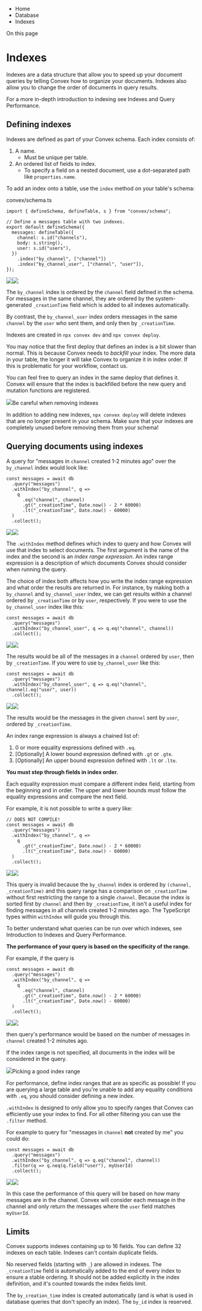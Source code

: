 <div>

<div>

<div>

<div>

-   Home
-   Database
-   Indexes

<div>

On this page

</div>

<div>

<div>

# Indexes

</div>

Indexes are a data structure that allow you to speed up your document
queries by telling Convex how to organize your documents. Indexes also
allow you to change the order of documents in query results.

For a more in-depth introduction to indexing see Indexes and Query
Performance.

## Defining indexes​

Indexes are defined as part of your Convex schema. Each index consists
of:

1.  A name.
    -   Must be unique per table.
2.  An ordered list of fields to index.
    -   To specify a field on a nested document, use a dot-separated
        path like `properties.name`.

To add an index onto a table, use the `index` method on your table\'s
schema:

<div>

<div>

convex/schema.ts

</div>

<div>

    import { defineSchema, defineTable, s } from "convex/schema";

    // Define a messages table with two indexes.
    export default defineSchema({
      messages: defineTable({
        channel: s.id("channels"),
        body: s.string(),
        user: s.id("users"),
      })
        .index("by_channel", ["channel"])
        .index("by_channel_user", ["channel", "user"]),
    });

<div>

![](data:image/svg+xml;base64,PHN2Zz48cGF0aD48L3BhdGg+PC9zdmc+)![](data:image/svg+xml;base64,PHN2Zz48cGF0aD48L3BhdGg+PC9zdmc+)

</div>

</div>

</div>

The `by_channel` index is ordered by the `channel` field defined in the
schema. For messages in the same channel, they are ordered by the
system-generated `_creationTime` field which is added to all indexes
automatically.

By contrast, the `by_channel_user` index orders messages in the same
`channel` by the `user` who sent them, and only then by `_creationTime`.

Indexes are created in `npx convex dev` and `npx convex deploy`.

You may notice that the first deploy that defines an index is a bit
slower than normal. This is because Convex needs to *backfill* your
index. The more data in your table, the longer it will take Convex to
organize it in index order. If this is problematic for your workflow,
contact us.

You can feel free to query an index in the same deploy that defines it.
Convex will ensure that the index is backfilled before the new query and
mutation functions are registered.

<div>

<div>

![](data:image/svg+xml;base64,PHN2Zz48cGF0aD48L3BhdGg+PC9zdmc+)Be
careful when removing indexes

</div>

<div>

In addition to adding new indexes, `npx convex deploy` will delete
indexes that are no longer present in your schema. Make sure that your
indexes are completely unused before removing them from your schema!

</div>

</div>

## Querying documents using indexes​

A query for \"messages in `channel` created 1-2 minutes ago\" over the
`by_channel` index would look like:

<div>

<div>

    const messages = await db
      .query("messages")
      .withIndex("by_channel", q =>
        q
          .eq("channel", channel)
          .gt("_creationTime", Date.now() - 2 * 60000)
          .lt("_creationTime", Date.now() - 60000)
      )
      .collect();

<div>

![](data:image/svg+xml;base64,PHN2Zz48cGF0aD48L3BhdGg+PC9zdmc+)![](data:image/svg+xml;base64,PHN2Zz48cGF0aD48L3BhdGg+PC9zdmc+)

</div>

</div>

</div>

The `.withIndex` method defines which index to query and how Convex will
use that index to select documents. The first argument is the name of
the index and the second is an *index range expression*. An index range
expression is a description of which documents Convex should consider
when running the query.

The choice of index both affects how you write the index range
expression and what order the results are returned in. For instance, by
making both a `by_channel` and `by_channel_user` index, we can get
results within a channel ordered by `_creationTime` or by `user`,
respectively. If you were to use the `by_channel_user` index like this:

<div>

<div>

    const messages = await db
      .query("messages")
      .withIndex("by_channel_user", q => q.eq("channel", channel))
      .collect();

<div>

![](data:image/svg+xml;base64,PHN2Zz48cGF0aD48L3BhdGg+PC9zdmc+)![](data:image/svg+xml;base64,PHN2Zz48cGF0aD48L3BhdGg+PC9zdmc+)

</div>

</div>

</div>

The results would be all of the messages in a `channel` ordered by
`user`, then by `_creationTime`. If you were to use `by_channel_user`
like this:

<div>

<div>

    const messages = await db
      .query("messages")
      .withIndex("by_channel_user", q => q.eq("channel", channel).eq("user", user))
      .collect();

<div>

![](data:image/svg+xml;base64,PHN2Zz48cGF0aD48L3BhdGg+PC9zdmc+)![](data:image/svg+xml;base64,PHN2Zz48cGF0aD48L3BhdGg+PC9zdmc+)

</div>

</div>

</div>

The results would be the messages in the given `channel` sent by `user`,
ordered by `_creationTime`.

An index range expression is always a chained list of:

1.  0 or more equality expressions defined with `.eq`.
2.  \[Optionally\] A lower bound expression defined with `.gt` or
    `.gte`.
3.  \[Optionally\] An upper bound expression defined with `.lt` or
    `.lte`.

**You must step through fields in index order.**

Each equality expression must compare a different index field, starting
from the beginning and in order. The upper and lower bounds must follow
the equality expressions and compare the next field.

For example, it is not possible to write a query like:

<div>

<div>

    // DOES NOT COMPILE!
    const messages = await db
      .query("messages")
      .withIndex("by_channel", q =>
        q
          .gt("_creationTime", Date.now() - 2 * 60000)
          .lt("_creationTime", Date.now() - 60000)
      )
      .collect();

<div>

![](data:image/svg+xml;base64,PHN2Zz48cGF0aD48L3BhdGg+PC9zdmc+)![](data:image/svg+xml;base64,PHN2Zz48cGF0aD48L3BhdGg+PC9zdmc+)

</div>

</div>

</div>

This query is invalid because the `by_channel` index is ordered by
`(channel, _creationTime)` and this query range has a comparison on
`_creationTime` without first restricting the range to a single
`channel`. Because the index is sorted first by `channel` and then by
`_creationTime`, it isn\'t a useful index for finding messages in all
channels created 1-2 minutes ago. The TypeScript types within
`withIndex` will guide you through this.

To better understand what queries can be run over which indexes, see
Introduction to Indexes and Query Performance.

**The performance of your query is based on the specificity of the
range.**

For example, if the query is

<div>

<div>

    const messages = await db
      .query("messages")
      .withIndex("by_channel", q =>
        q
          .eq("channel", channel)
          .gt("_creationTime", Date.now() - 2 * 60000)
          .lt("_creationTime", Date.now() - 60000)
      )
      .collect();

<div>

![](data:image/svg+xml;base64,PHN2Zz48cGF0aD48L3BhdGg+PC9zdmc+)![](data:image/svg+xml;base64,PHN2Zz48cGF0aD48L3BhdGg+PC9zdmc+)

</div>

</div>

</div>

then query\'s performance would be based on the number of messages in
`channel` created 1-2 minutes ago.

If the index range is not specified, all documents in the index will be
considered in the query.

<div>

<div>

![](data:image/svg+xml;base64,PHN2Zz48cGF0aD48L3BhdGg+PC9zdmc+)Picking a
good index range

</div>

<div>

For performance, define index ranges that are as specific as possible!
If you are querying a large table and you\'re unable to add any equality
conditions with `.eq`, you should consider defining a new index.

</div>

</div>

`.withIndex` is designed to only allow you to specify ranges that Convex
can efficiently use your index to find. For all other filtering you can
use the `.filter` method.

For example to query for \"messages in `channel` **not** created by me\"
you could do:

<div>

<div>

    const messages = await db
      .query("messages")
      .withIndex("by_channel", q => q.eq("channel", channel))
      .filter(q => q.neq(q.field("user"), myUserId)
      .collect();

<div>

![](data:image/svg+xml;base64,PHN2Zz48cGF0aD48L3BhdGg+PC9zdmc+)![](data:image/svg+xml;base64,PHN2Zz48cGF0aD48L3BhdGg+PC9zdmc+)

</div>

</div>

</div>

In this case the performance of this query will be based on how many
messages are in the channel. Convex will consider each message in the
channel and only return the messages where the `user` field matches
`myUserId`.

## Limits​

Convex supports indexes containing up to 16 fields. You can define 32
indexes on each table. Indexes can\'t contain duplicate fields.

No reserved fields (starting with `_`) are allowed in indexes. The
`_creationTime` field is automatically added to the end of every index
to ensure a stable ordering. It should not be added explicitly in the
index definition, and it\'s counted towards the index fields limit.

The `by_creation_time` index is created automatically (and is what is
used in database queries that don\'t specify an index). The `by_id`
index is reserved.

</div>

</div>

</div>

</div>

</div>
